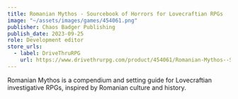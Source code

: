 ```yaml
---
title: Romanian Mythos - Sourcebook of Horrors for Lovecraftian RPGs
image: "~/assets/images/games/454061.png"
publisher: Chaos Badger Publishing
publish_date: 2023-09-25
role: Development editor
store_urls:
  - label: DriveThruRPG
    url: https://www.drivethrurpg.com/product/454061/Romanian-Mythos--Sourcebook-of-Horrors-for-Lovecraftian-RPGs
---
```


Romanian Mythos is a compendium and setting guide for Lovecraftian investigative RPGs, inspired by Romanian culture and history.